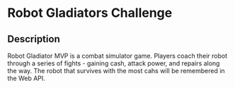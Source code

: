# Robot Gladiators Challenge

## Description
Robot Gladiator MVP is a combat simulator game. Players coach their robot through a series of fights - gaining cash, attack power, and repairs along the way. The robot that survives with the most cahs will be remembered in the Web API. 